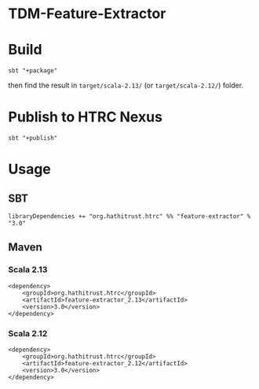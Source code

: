 # TDM-Feature-Extractor

# Build
`sbt "+package"`

then find the result in `target/scala-2.13/` (or `target/scala-2.12/`) folder.

# Publish to HTRC Nexus
`sbt "+publish"`

# Usage
## SBT
`libraryDependencies += "org.hathitrust.htrc" %% "feature-extractor" % "3.0"`

## Maven

### Scala 2.13
```
<dependency>
    <groupId>org.hathitrust.htrc</groupId>
    <artifactId>feature-extractor_2.13</artifactId>
    <version>3.0</version>
</dependency>
```

### Scala 2.12
```
<dependency>
    <groupId>org.hathitrust.htrc</groupId>
    <artifactId>feature-extractor_2.12</artifactId>
    <version>3.0</version>
</dependency>
```

